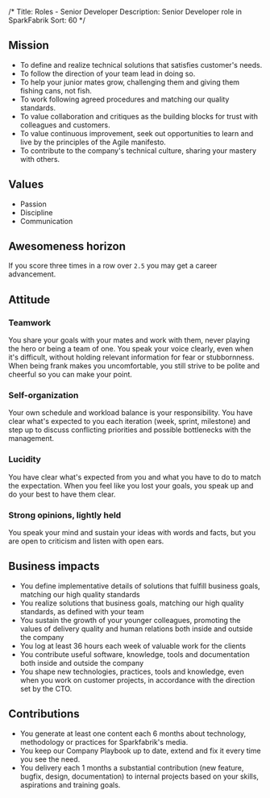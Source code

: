 /*
Title: Roles - Senior Developer
Description: Senior Developer role in SparkFabrik
Sort: 60
*/

## Mission

* To define and realize technical solutions that satisfies customer's needs.
* To follow the direction of your team lead in doing so.
* To help your junior mates grow, challenging them and giving them fishing cans, not fish.
* To work following agreed procedures and matching our quality standards.
* To value collaboration and critiques as the building blocks for trust with colleagues and customers.
* To value continuous improvement, seek out opportunities to learn and live by the principles of the Agile manifesto.
* To contribute to the company's technical culture, sharing your mastery with others.

## Values

* Passion
* Discipline
* Communication

## Awesomeness horizon

If you score three times in a row over `2.5` you may get a career advancement.

## Attitude

### Teamwork

You share your goals with your mates and work with them, never playing the hero or being a team of one. You speak your voice clearly, even when it's difficult, without holding relevant information for fear or stubbornness. When being frank makes you uncomfortable, you still strive to be polite and cheerful so you can make your point.

### Self-organization

Your own schedule and workload balance is your responsibility. You have clear what's expected to you each iteration (week, sprint, milestone) and step up to discuss conflicting priorities and possible bottlenecks with the management.

### Lucidity

You have clear what's expected from you and what you have to do to match the expectation. When you feel like you lost your goals, you speak up and do your best to have them clear.

### Strong opinions, lightly held

You speak your mind and sustain your ideas with words and facts, but you are open to criticism and listen with open ears.

## Business impacts

* You define implementative details of solutions that fulfill business goals, matching our high quality standards
* You realize solutions that business goals, matching our high quality standards, as defined with your team
* You sustain the growth of your younger colleagues, promoting the values of delivery quality and human relations both inside and outside the company
* You log at least 36 hours each week of valuable work for the clients
* You contribute useful software, knowledge, tools and documentation both inside and outside the company
* You shape new technologies, practices, tools and knowledge, even when you work on customer projects, in accordance with the direction set by the CTO.

## Contributions

* You generate at least one content each 6 months about technology, methodology or practices for Sparkfabrik's media.
* You keep our Company Playbook up to date, extend and fix it every time you see the need.
* You delivery each 1 months a substantial contribution (new feature, bugfix, design, documentation) to internal projects based on your skills, aspirations and training goals.
